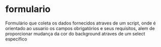 # formulario
Formulário que coleta os dados fornecidos atraves de um script, onde é orientado ao usuario os campos obrigatórios e seus requisitos, alem de proporcionar mudança da cor do background atraves de um select específico
